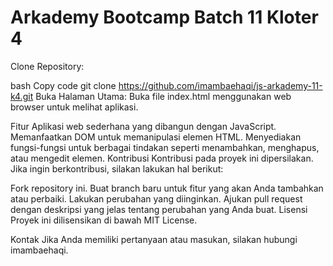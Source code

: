 # Arkademy Bootcamp Batch 11 Kloter 4
Clone Repository:

bash
Copy code
git clone https://github.com/imambaehaqi/js-arkademy-11-k4.git
Buka Halaman Utama:
Buka file index.html menggunakan web browser untuk melihat aplikasi.

Fitur
Aplikasi web sederhana yang dibangun dengan JavaScript.
Memanfaatkan DOM untuk memanipulasi elemen HTML.
Menyediakan fungsi-fungsi untuk berbagai tindakan seperti menambahkan, menghapus, atau mengedit elemen.
Kontribusi
Kontribusi pada proyek ini dipersilakan. Jika ingin berkontribusi, silakan lakukan hal berikut:

Fork repository ini.
Buat branch baru untuk fitur yang akan Anda tambahkan atau perbaiki.
Lakukan perubahan yang diinginkan.
Ajukan pull request dengan deskripsi yang jelas tentang perubahan yang Anda buat.
Lisensi
Proyek ini dilisensikan di bawah MIT License.

Kontak
Jika Anda memiliki pertanyaan atau masukan, silakan hubungi imambaehaqi.
